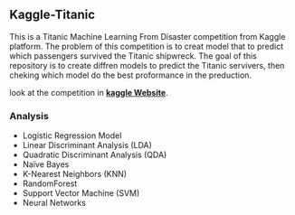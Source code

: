 ## Kaggle-Titanic

This is a Titanic Machine Learning From Disaster competition from  Kaggle platform. The problem of this competition is to creat model that to predict which passengers survived the Titanic shipwreck. The goal of this repository is to create diffren models to predict the Titanic servivers, then cheking which model do the best proformance in the preduction.

look at the competition in **[kaggle Website](https://www.kaggle.com/c/titanic)**.


### Analysis 
* Logistic Regression Model
* Linear Discriminant Analysis (LDA)
* Quadratic Discriminant Analysis (QDA)
* Naïve Bayes
* K-Nearest Neighbors (KNN)
* RandomForest
* Support Vector Machine (SVM)
* Neural Networks

